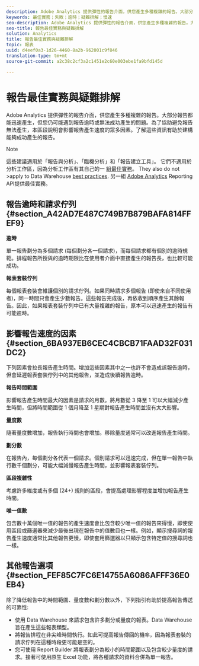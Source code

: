 ```yaml
---
description: Adobe Analytics 提供彈性的報告介面，供您產生多種複雜的報告。大部分報告都能迅速產生，但您仍可能遇到報告逾時或無法成功產生的問題。為了協助避免報告無法產生，本區段說明會影響報告產生速度的眾多因素。了解這些資訊有助於建構能夠成功產生的報告。
keywords: 最佳實務；失敗；逾時；疑難排解；慢速
seo-description: Adobe Analytics 提供彈性的報告介面，供您產生多種複雜的報告。大部分報告都能迅速產生，但您仍可能遇到報告逾時或無法成功產生的問題。為了協助避免報告無法產生，本區段說明會影響報告產生速度的眾多因素。了解這些資訊有助於建構能夠成功產生的報告。
seo-title: 報告最佳實務與疑難排解
solution: Analytics
title: 報告最佳實務與疑難排解
topic: 報表
uuid: d4eef0a3-1d26-4460-8a2b-962001c9f846
translation-type: tm+mt
source-git-commit: a2c38c2cf3a2c1451e2c60e003ebe1fa9bfd145d

---
```



# 報告最佳實務與疑難排解

Adobe Analytics 提供彈性的報告介面，供您產生多種複雜的報告。大部分報告都能迅速產生，但您仍可能遇到報告逾時或無法成功產生的問題。為了協助避免報告無法產生，本區段說明會影響報告產生速度的眾多因素。了解這些資訊有助於建構能夠成功產生的報告。

>[!Note]
>這些建議適用於「報告與分析」、「臨機分析」和「報告建立工具」。
>它們不適用於分析工作區，因為分析工作區有其自己的一 [組最佳實務](/help/analyze/analysis-workspace/optimizing-performance.md)。 They also do not &gt;apply to Data Warehouse [best practices](https://marketing.adobe.com/resources/help/en_US/reference/data_warehouse_bp.html). 另一組
>[Adobe Analytics](https://marketing.adobe.com/developer/en_US/get-started/best-practices/c-best-practices) Reporting API提供最佳實務。

## 報告逾時和請求佇列 {#section_A42AD7E487C749B7B879BAFA814FFEF9}

**逾時**

單一報告劃分為多個請求 (每個劃分各一個請求)，而每個請求都有個別的逾時規範。排程報告所授與的逾時期限比在使用者介面中直接產生的報告長，也比較可能成功。

**報表套裝佇列**

每個報表套裝會維護個別的請求佇列。如果同時請求多個報告 (即使來自不同使用者)，同一時間只會產生少數報告。這些報告完成後，再依收到順序產生其餘報告。因此，如果報表套裝佇列中已有大量複雜的報告，原本可以迅速產生的報告有可能逾時。

## 影響報告速度的因素 {#section_6BA937EB6CEC4CBCB71FAAD32F031DC2}

下列因素會拉長報告產生時間。增加這些因素其中之一也許不會造成該報告逾時，但會延遲報表套裝佇列中的其他報告，並造成後續報告逾時。

**報告時間範圍**

影響報告產生時間最大的因素是請求的月數。將月數從 3 降至 1 可以大幅減少產生時間，但將時間範圍從 1 個月降至 1 星期對報告產生時間並沒有太大影響。

**量度數**

隨著量度數增加，報告執行時間也會增加。移除量度通常可以改進報告產生時間。

**劃分數**

在報告內，每個劃分各代表一個請求。個別請求可以迅速完成，但在單一報告中執行數千個劃分，可能大幅減慢報告產生時間，並影響報表套裝佇列。

**區段複雜性**

考慮許多維度或有多個 (24+) 規則的區段，會提高處理影響程度並增加報告產生時間。

**唯一值數**

包含數十萬個唯一值的報告的產生速度會比包含較少唯一值的報告來得慢，即使使用區段或篩選器來減少最後出現在報告中的值數目也一樣。例如，顯示搜尋詞的報告產生速度通常比其他報告更慢，即使套用篩選器以只顯示包含特定值的搜尋詞也一樣。

## 其他報告選項 {#section_FEF85C7FC6E14755A6086AFFF36E0EB4}

除了降低報告中的時間範圍、量度數和劃分數以外，下列指引有助於提高報告傳送的可靠性:

* 使用 Data Warehouse 來請求包含許多劃分或量度的報表。Data Warehouse 旨在產生這些報表類型。
* 將報告排程在非尖峰時間執行。如此可提高報告傳回的機率，因為報表套裝的請求佇列在這種時段更可能是空的。
* 您可使用 Report Builder 將報表劃分為較小的時間範圍以及包含較少量度的請求。接著可使用原生 Excel 功能，將各種請求的資料合併為單一報告。

